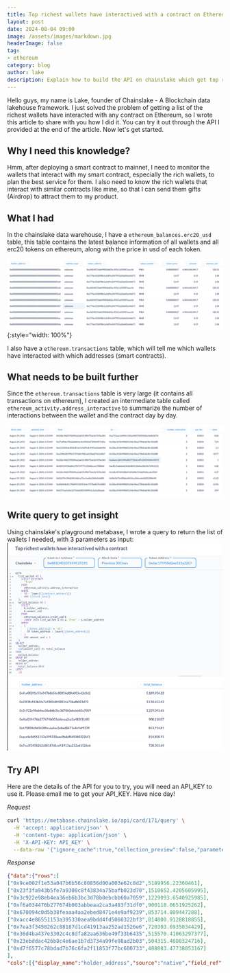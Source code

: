 ```yaml
---
title: Top richest wallets have interactived with a contract on Ethereum
layout: post
date: 2024-08-04 09:00
image: /assets/images/markdown.jpg
headerImage: false
tag:
- ethereum
category: blog
author: lake
description: Explain how to build the API on chainslake which get top richest wallets have interactived with one contract on ethereum
---
```


Hello guys, my name is Lake, founder of Chainslake - A Blockchain data lakehouse framework. I just solved the problem of getting a list of the richest wallets have interacted with any contract on Ethereum, so I wrote this article to share with you how I did it. You can try it out through the API I provided at the end of the article. Now let's get started.

## Why I need this knowledge?

Hmm, after deploying a smart contract to mainnet, I need to monitor the wallets that interact with my smart contract, especially the rich wallets, to plan the best service for them. I also need to know the rich wallets that interact with similar contracts like mine, so that I can send them gifts (Airdrop) to attract them to my product. 

## What I had

In the chainslake data warehouse, I have a `ethereum_balances.erc20_usd` table, this table contains the latest balance information of all wallets and all erc20 tokens on ethereum, along with the price in usd of each token.

![Balances ERC20 USD](/assets/images/posts/2024-08-04/balances.erc20_usd.png){:style="width: 100%"}

I also have a `ethereum.transactions` table, which will tell me which wallets have interacted with which addresses (smart contracts).

## What needs to be built further

Since the `ethereum.transactions` table is very large (it contains all transactions on ethereum), I created an intermediate table called `ethereum_activity.address_interactive` to summarize the number of interactions between the wallet and the contract day by day.

![Activity Address Interactive](/assets/images/posts/2024-08-04/activity_address_interactive.png)

## Write query to get insight

Using chainslake's playground metabase, I wrote a query to return the list of wallets I needed, with 3 parameters as input:
![Query top richest wallets](/assets/images/posts/2024-08-04/query_top_richest_wallet.png)

## Try API 

Here are the details of the API for you to try, you will need an API_KEY to use it. Please email me to get your API_KEY. Have nice day!

*Request*
```sh
curl 'https://metabase.chainslake.io/api/card/171/query' \
  -H 'accept: application/json' \
  -H 'content-type: application/json' \
  -H 'X-API-KEY: API_KEY' \
  --data-raw '{"ignore_cache":true,"collection_preview":false,"parameters":[{"id":"0540fe31-dd88-460c-802e-681ded71ba44","type":"category","value":["0x881D40237659C251811CEC9c364ef91dC08D300C"],"target":["variable",["template-tag","contract_address"]]},{"id":"e154dd7b-1b00-4edf-9cdb-5aed4368e09e","type":"date/all-options","value":"past30days","target":["dimension",["template-tag","block_date"]]},{"id":"6240c089-f83b-47ad-adca-05bc8c49e863","type":"category","value":"0xdac17f958d2ee523a2206206994597c13d831ec7","target":["variable",["template-tag","token_address"]]}]}'
```

*Response*
```json
{"data":{"rows":[
["0x9ce002f1e53a047b6b56c80856d00a003e62c8d2",5189956.22360461],
["0x23f3fa943b5fe7a9300c8f43834a75bafb023d70",1510652.4205605995],
["0x3c922e98eb4ea36eb6b3bc3d78b0ebcbb60a7059",1229093.6540925985],
["0xf6a034476b277674b003abbeaa2ca3a483f31df0",900118.0651925262],
["0x670094c0d5b38feaaa4aa2ebed8471e4e9af9239",853714.809447288],
["0xacc4e86551153a395330aea9bdd4fd5060322bf3",814800.9128818855],
["0x7ea3f3458262c88187d1cd41913aa252ad1526e6",720303.6935034429],
["0x36d4ba437e3302c4c8dfa82aa636be49f33b6435",515570.41063297377],
["0x23ebddac426b8c4e6ae1b7d3734a99fe98ad2b03",504315.4080324716],
["0xd7f6577c78bdad7b76c6fa2f11853f77bc600733",488083.47738853167]
],
"cols":[{"display_name":"holder_address","source":"native","field_ref":["field","holder_address",{"base-type":"type/Text"}],"name":"holder_address","base_type":"type/Text","effective_type":"type/Text"},{"display_name":"total_balance","source":"native","field_ref":["field","total_balance",{"base-type":"type/Float"}],"name":"total_balance","base_type":"type/Float","effective_type":"type/Float"}]}}
```


